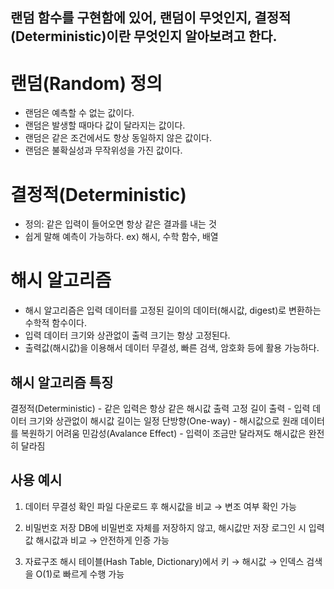 ## 랜덤 함수를 구현함에 있어, 랜덤이 무엇인지, 결정적(Deterministic)이란 무엇인지 알아보려고 한다.

# 랜덤(Random) 정의

* 랜덤은 예측할 수 없는 값이다.
* 랜덤은 발생할 때마다 값이 달라지는 값이다.
* 랜덤은 같은 조건에서도 항상 동일하지 않은 값이다.
* 랜덤은 불확실성과 무작위성을 가진 값이다.

# 결정적(Deterministic)
* 정의: 같은 입력이 들어오면 항상 같은 결과를 내는 것
* 쉽게 말해 예측이 가능하다.
ex) 해시, 수학 함수, 배열

# 해시 알고리즘

* 해시 알고리즘은 입력 데이터를 고정된 길이의 데이터(해시값, digest)로 변환하는 수학적 함수이다.
* 입력 데이터 크기와 상관없이 출력 크기는 항상 고정된다.
* 출력값(해시값)을 이용해서 데이터 무결성, 빠른 검색, 암호화 등에 활용 가능하다.

## 해시 알고리즘 특징
결정적(Deterministic) - 같은 입력은 항상 같은 해시값 출력
고정 길이 출력 - 입력 데이터 크기와 상관없이 해시값 길이는 일정
단방향(One-way) - 해시값으로 원래 데이터를 복원하기 어려움
민감성(Avalance Effect)	- 입력이 조금만 달라져도 해시값은 완전히 달라짐

## 사용 예시
1. 데이터 무결성 확인
파일 다운로드 후 해시값을 비교 → 변조 여부 확인 가능

2. 비밀번호 저장
DB에 비밀번호 자체를 저장하지 않고, 해시값만 저장
로그인 시 입력값 해시값과 비교 → 안전하게 인증 가능

3. 자료구조
해시 테이블(Hash Table, Dictionary)에서 키 → 해시값 → 인덱스
검색을 O(1)로 빠르게 수행 가능

